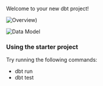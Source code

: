 Welcome to your new dbt project!

![Overview](https://user-images.githubusercontent.com/67676957/250106665-48f37210-ec29-48dd-b281-1b90fe4c7466.png))

![Data Model](https://user-images.githubusercontent.com/67676957/249593246-bf979115-f757-4c42-99e4-838ea9fb6f1d.png)


### Using the starter project

Try running the following commands:
- dbt run
- dbt test


